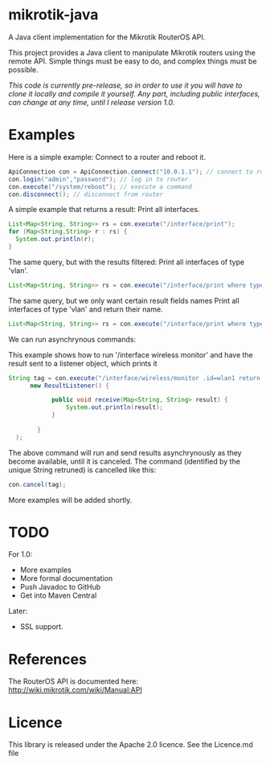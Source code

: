 mikrotik-java
=============

A Java client implementation for the Mikrotik RouterOS API. 

This project provides a Java client to manipulate Mikrotik routers using the remote API. Simple things must be easy to do, and complex things must be possible.

*This code is currently pre-release, so in order to use it you will have to clone it locally and compile it yourself. Any part,
including public interfaces, can change at any time, until I release version 1.0.*

Examples
========

Here is a simple example: Connect to a router and reboot it. 

```java
ApiConnection con = ApiConnection.connect("10.0.1.1"); // connect to router
con.login("admin","password"); // log in to router
con.execute("/system/reboot"); // execute a command
con.disconnect(); // disconnect from router
```

A simple example that returns a result: Print all interfaces.


```java
List<Map<String, String>> rs = con.execute("/interface/print");
for (Map<String,String> r : rs) {
  System.out.println(r);
}
```

The same query, but with the results filtered: Print all interfaces of type 'vlan'.

```java
List<Map<String, String>> rs = con.execute("/interface/print where type=vlan");
```

The same query, but we only want certain result fields names Print all interfaces of type 'vlan' and return their name.

```java
List<Map<String, String>> rs = con.execute("/interface/print where type=vlan return name");
```

We can run asynchrynous commands:

This example shows how to run '/interface wireless monitor' and have the result sent to a listener object, which prints it

```java
String tag = con.execute("/interface/wireless/monitor .id=wlan1 return signal-to-noise", 
      new ResultListener() {

            public void receive(Map<String, String> result) {
                System.out.println(result);
            }
            
        }
  );
```

The above command will run and send results asynchrynously as they become available, until it is canceled. The command (identified by the unique String retruned) 
 is cancelled like this:

```java
con.cancel(tag);
```

More examples will be added shortly. 

TODO
====
For 1.0: 
- More examples
- More formal documentation
- Push Javadoc to GitHub
- Get into Maven Central

Later:
- SSL support.

References
==========

The RouterOS API is documented here: http://wiki.mikrotik.com/wiki/Manual:API

Licence
=======

This library is released under the Apache 2.0 licence. See the Licence.md file
